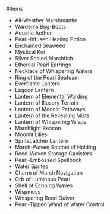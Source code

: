 #items

- All-Weather Marshmantle
- Warden's Bog-Boots
- Aquatic Aether
- Pearl-Infused Healing Potion
- Enchanted Seaweed
- Mystical Koi
- Silver Scaled Marshfish
- Ethereal Pearl Earrings
- Necklace of Whispering Waters
- Ring of the Pearl Seafoam
- Everflame Lantern
- Lagoon Lantern
- Lantern of Elemental Warding
- Lantern of Illusory Terrain
- Lantern of Moonlit Pathways
- Lantern of the Revealing Mists
- Lantern of Whispering Wisps
- Marshlight Beacon
- Moonlit Lilies
- Spritecatcher Lantern
- Marsh-Woven Satchel of Holding
- Reed-Woven Storage Canisters
- Pearl-Embossed Spellbook
- Water Sprites
- Charm of Marsh Navigation
- Orb of Luminous Pearl
- Shell of Echoing Waves
- Wispmoss
- Whispering Reed Quiver
- Pearl-Tipped Wand of Water Control